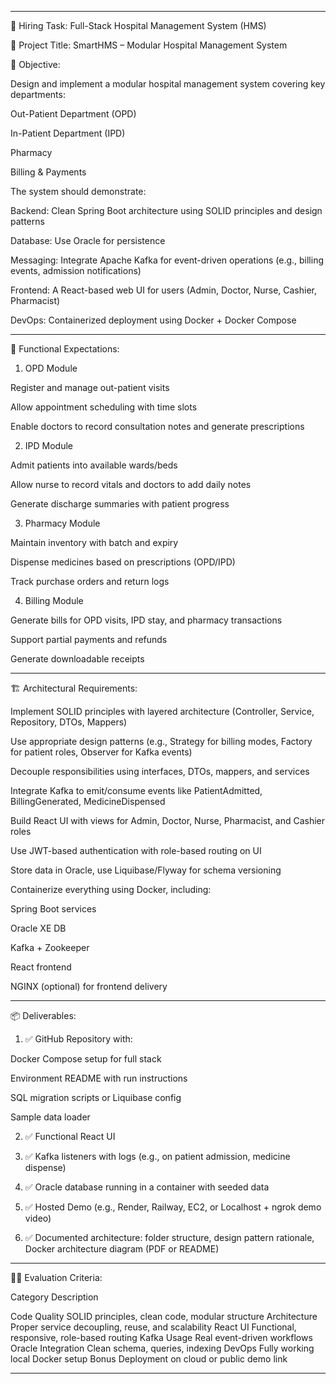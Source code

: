 

---

🚀 Hiring Task: Full-Stack Hospital Management System (HMS)

🏥 Project Title: SmartHMS – Modular Hospital Management System

🎯 Objective:

Design and implement a modular hospital management system covering key departments:

Out-Patient Department (OPD)

In-Patient Department (IPD)

Pharmacy

Billing & Payments


The system should demonstrate:

Backend: Clean Spring Boot architecture using SOLID principles and design patterns

Database: Use Oracle for persistence

Messaging: Integrate Apache Kafka for event-driven operations (e.g., billing events, admission notifications)

Frontend: A React-based web UI for users (Admin, Doctor, Nurse, Cashier, Pharmacist)

DevOps: Containerized deployment using Docker + Docker Compose



---

🧩 Functional Expectations:

1. OPD Module

Register and manage out-patient visits

Allow appointment scheduling with time slots

Enable doctors to record consultation notes and generate prescriptions


2. IPD Module

Admit patients into available wards/beds

Allow nurse to record vitals and doctors to add daily notes

Generate discharge summaries with patient progress


3. Pharmacy Module

Maintain inventory with batch and expiry

Dispense medicines based on prescriptions (OPD/IPD)

Track purchase orders and return logs


4. Billing Module

Generate bills for OPD visits, IPD stay, and pharmacy transactions

Support partial payments and refunds

Generate downloadable receipts



---

🏗️ Architectural Requirements:

Implement SOLID principles with layered architecture (Controller, Service, Repository, DTOs, Mappers)

Use appropriate design patterns (e.g., Strategy for billing modes, Factory for patient roles, Observer for Kafka events)

Decouple responsibilities using interfaces, DTOs, mappers, and services

Integrate Kafka to emit/consume events like PatientAdmitted, BillingGenerated, MedicineDispensed

Build React UI with views for Admin, Doctor, Nurse, Pharmacist, and Cashier roles

Use JWT-based authentication with role-based routing on UI

Store data in Oracle, use Liquibase/Flyway for schema versioning

Containerize everything using Docker, including:

Spring Boot services

Oracle XE DB

Kafka + Zookeeper

React frontend

NGINX (optional) for frontend delivery




---

📦 Deliverables:

1. ✅ GitHub Repository with:

Docker Compose setup for full stack

Environment README with run instructions

SQL migration scripts or Liquibase config

Sample data loader



2. ✅ Functional React UI


3. ✅ Kafka listeners with logs (e.g., on patient admission, medicine dispense)


4. ✅ Oracle database running in a container with seeded data


5. ✅ Hosted Demo (e.g., Render, Railway, EC2, or Localhost + ngrok demo video)


6. ✅ Documented architecture: folder structure, design pattern rationale, Docker architecture diagram (PDF or README)




---

👨‍💻 Evaluation Criteria:

Category	Description

Code Quality	SOLID principles, clean code, modular structure
Architecture	Proper service decoupling, reuse, and scalability
React UI	Functional, responsive, role-based routing
Kafka Usage	Real event-driven workflows
Oracle Integration	Clean schema, queries, indexing
DevOps	Fully working local Docker setup
Bonus	Deployment on cloud or public demo link



---


